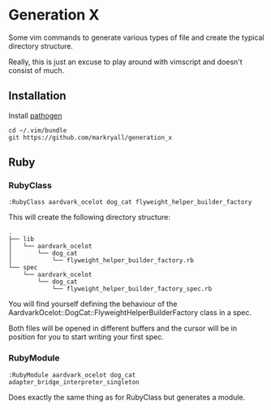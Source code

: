 # Generation X

Some vim commands to generate various types of file and create the
typical directory structure.

Really, this is just an excuse to play around with vimscript and doesn't consist
of much.

## Installation

Install [pathogen](ihttps://github.com/tpope/vim-pathogen)

    cd ~/.vim/bundle
    git https://github.com/markryall/generation_x

## Ruby

### RubyClass

    :RubyClass aardvark_ocelot dog_cat flyweight_helper_builder_factory

This will create the following directory structure:

    .
    ├── lib
    │   └── aardvark_ocelot
    │       └── dog_cat
    │           └── flyweight_helper_builder_factory.rb
    └── spec
        └── aardvark_ocelot
            └── dog_cat
                └── flyweight_helper_builder_factory_spec.rb

You will find yourself defining the behaviour of the
AardvarkOcelot::DogCat::FlyweightHelperBuilderFactory class in a spec.

Both files will be opened in different buffers and the cursor will be in position
for you to start writing your first spec.

### RubyModule

    :RubyModule aardvark_ocelot dog_cat adapter_bridge_interpreter_singleton

Does exactly the same thing as for RubyClass but generates a module.
